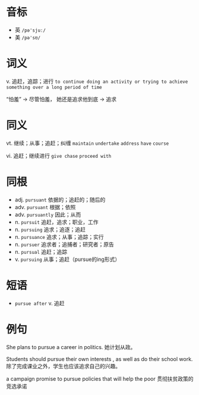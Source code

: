 # 音标

- 英 `/pə'sjuː/`
- 美 `/pə'sʊ/`

# 词义

v. 追赶，追踪；进行
`to continue doing an activity or trying to achieve something over a long period of time`



“怕羞” → 尽管怕羞， 她还是追求他到底 → 追求

# 同义

vt. 继续；从事；追赶；纠缠
`maintain` `undertake` `address` `have` `course`

vi. 追赶；继续进行
`give chase` `proceed with`

# 同根

- adj. `pursuant` 依据的；追赶的；随后的
- adv. `pursuant` 根据；依照
- adv. `pursuantly` 因此；从而
- n. `pursuit` 追赶，追求；职业，工作
- n. `pursuing` 追求；追逐；追赶
- n. `pursuance` 追求；从事；追踪；实行
- n. `pursuer` 追求者；追捕者；研究者；原告
- n. `pursual` 追赶；追踪
- v. `pursuing` 从事；追赶（pursue的ing形式）

# 短语

- `pursue after` v. 追赶

# 例句

She plans to pursue a career in politics.
她计划从政。

Students should pursue their own interests , as well as do their school work.
除了完成课业之外，学生也应该追求自己的兴趣。

a campaign promise to pursue policies that will help the poor
贯彻扶贫政策的竞选承诺


